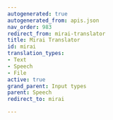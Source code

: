 ```yaml
---
autogenerated: true
autogenerated_from: apis.json
nav_order: 983
redirect_from: mirai-translator
title: Mirai Translator
id: mirai
translation_types:
- Text
- Speech
- File
active: true
grand_parent: Input types
parent: Speech
redirect_to: mirai

---
```


